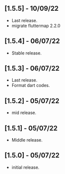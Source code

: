 ## [1.5.5] - 10/09/22

* Last release.
* migrate fluttermap 2.2.0

## [1.5.4] - 06/07/22

* Stable release.

## [1.5.3] - 06/07/22

* Last release.
* Format dart codes.
## [1.5.2] - 05/07/22

* mid release.
## [1.5.1] - 05/07/22

* Middle release.
## [1.5.0] - 05/07/22

* initial release.
